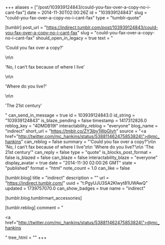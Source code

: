 +++
aliases = ["/post/103939124843/could-you-fax-over-a-copy-no-i-cant-fax"]
date = 2014-11-30T02:00:26Z
id = "103939124843"
slug = "could-you-fax-over-a-copy-no-i-cant-fax"
type = "tumblr-quote"

[tumblr]
post_url = "https://indirect.tumblr.com/post/103939124843/could-you-fax-over-a-copy-no-i-cant-fax"
slug = "could-you-fax-over-a-copy-no-i-cant-fax"
should_open_in_legacy = true
text = "<p>&lsquo;Could you fax over a copy?&rsquo;</p>\n\n<p>'No, I can&rsquo;t fax because of where I live&rsquo;</p>\n\n<p>'Where do you live?&rsquo;</p>\n\n<p>'The 21st century&rsquo;</p>"
can_send_in_message = true
id = 103939124843.0
id_string = "103939124843"
is_blaze_pending = false
timestamp = 1417312826.0
reblog_key = "4DMDB19I"
interactability_reblog = "everyone"
blog_name = "indirect"
short_url = "https://tmblr.co/ZY3jby1WpGIvh"
source = "<a href=\"http://twitter.com/mc_hankins/status/538811462475853824\">@mc_hankins</a>"
can_reblog = false
summary = "‘Could you fax over a copy?’\n\n 'No, I can’t fax because of where I live’\n\n 'Where do you live?’\n\n 'The 21st century’"
can_reply = false
type = "quote"
is_blocks_post_format = false
is_blazed = false
can_blaze = false
interactability_blaze = "everyone"
display_avatar = true
date = "2014-11-30 02:00:26 GMT"
state = "published"
format = "html"
note_count = 1.0
can_like = false

[tumblr.blog]
title = "indirect"
description = ""
url = "https://indirect.tumblr.com/"
uuid = "t:PgyUJU3SA2Klwyt81UWAwQ"
updated = 1739757070.0
can_show_badges = true
name = "indirect"

[tumblr.blog.tumblrmart_accessories]

[tumblr.reblog]
comment = "<p><a href=\"http://twitter.com/mc_hankins/status/538811462475853824\">@mc_hankins</a></p>"
tree_html = ""
+++
